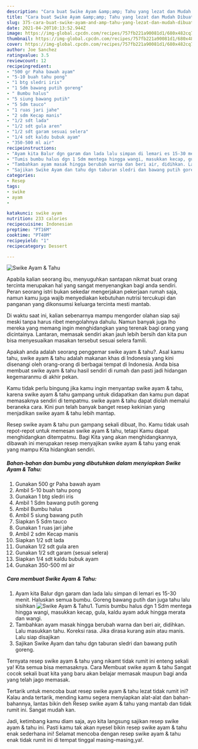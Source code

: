 ```yaml
---
description: "Cara buat Swike Ayam &amp;amp; Tahu yang lezat dan Mudah Dibuat"
title: "Cara buat Swike Ayam &amp;amp; Tahu yang lezat dan Mudah Dibuat"
slug: 375-cara-buat-swike-ayam-and-amp-tahu-yang-lezat-dan-mudah-dibuat
date: 2021-04-20T10:13:52.944Z
image: https://img-global.cpcdn.com/recipes/757fb221a90081d1/680x482cq70/swike-ayam-tahu-foto-resep-utama.jpg
thumbnail: https://img-global.cpcdn.com/recipes/757fb221a90081d1/680x482cq70/swike-ayam-tahu-foto-resep-utama.jpg
cover: https://img-global.cpcdn.com/recipes/757fb221a90081d1/680x482cq70/swike-ayam-tahu-foto-resep-utama.jpg
author: Joe Sanchez
ratingvalue: 3.5
reviewcount: 12
recipeingredient:
- "500 gr Paha bawah ayam"
- "5-10 buah tahu pong"
- "1 btg sledri iris"
- "1 Sdm bawang putih goreng"
- " Bumbu halus"
- "5 siung bawang putih"
- "5 Sdm tauco"
- "1 ruas jari jahe"
- "2 sdm Kecap manis"
- "1/2 sdt lada"
- "1/2 sdt gula aren"
- "1/2 sdt garam sesuai selera"
- "1/4 sdt kaldu bubuk ayam"
- "350-500 ml air"
recipeinstructions:
- "Ayam kita Balur dgn garam dan lada lalu simpan di lemari es 15-30 menit. Haluskan semua bumbu. Goreng bawang putih dan juga tahu lalu sisihkan"
- "Tumis bumbu halus dgn 1 Sdm mentega hingga wangi, masukkan kecap, gula, kaldu ayam aduk hingga merata dan wangi."
- "Tambahkan ayam masak hingga berubah warna dan beri air, didihkan. Lalu masukkan tahu. Koreksi rasa. Jika dirasa kurang asin atau manis. Lalu siap disajikan"
- "Sajikan Swike Ayam dan tahu dgn taburan sledri dan bawang putih goreng."
categories:
- Resep
tags:
- swike
- ayam
- 

katakunci: swike ayam  
nutrition: 233 calories
recipecuisine: Indonesian
preptime: "PT16M"
cooktime: "PT40M"
recipeyield: "1"
recipecategory: Dessert

---
```



![Swike Ayam &amp; Tahu](https://img-global.cpcdn.com/recipes/757fb221a90081d1/680x482cq70/swike-ayam-tahu-foto-resep-utama.jpg)

Apabila kalian seorang ibu, menyuguhkan santapan nikmat buat orang tercinta merupakan hal yang sangat menyenangkan bagi anda sendiri. Peran seorang istri bukan sekedar mengerjakan pekerjaan rumah saja, namun kamu juga wajib menyediakan kebutuhan nutrisi tercukupi dan panganan yang dikonsumsi keluarga tercinta mesti mantab.

Di waktu  saat ini, kalian sebenarnya mampu mengorder olahan siap saji meski tanpa harus ribet mengolahnya dahulu. Namun banyak juga lho mereka yang memang ingin menghidangkan yang terenak bagi orang yang dicintainya. Lantaran, memasak sendiri akan jauh lebih bersih dan kita pun bisa menyesuaikan masakan tersebut sesuai selera famili. 



Apakah anda adalah seorang penggemar swike ayam &amp; tahu?. Asal kamu tahu, swike ayam &amp; tahu adalah makanan khas di Indonesia yang kini disenangi oleh orang-orang di berbagai tempat di Indonesia. Anda bisa membuat swike ayam &amp; tahu hasil sendiri di rumah dan pasti jadi hidangan kegemaranmu di akhir pekan.

Kamu tidak perlu bingung jika kamu ingin menyantap swike ayam &amp; tahu, karena swike ayam &amp; tahu gampang untuk didapatkan dan kamu pun dapat memasaknya sendiri di tempatmu. swike ayam &amp; tahu dapat diolah memalui beraneka cara. Kini pun telah banyak banget resep kekinian yang menjadikan swike ayam &amp; tahu lebih mantap.

Resep swike ayam &amp; tahu pun gampang sekali dibuat, lho. Kamu tidak usah repot-repot untuk memesan swike ayam &amp; tahu, tetapi Kamu dapat menghidangkan ditempatmu. Bagi Kita yang akan menghidangkannya, dibawah ini merupakan resep menyajikan swike ayam &amp; tahu yang enak yang mampu Kita hidangkan sendiri.

<!--inarticleads1-->

##### Bahan-bahan dan bumbu yang dibutuhkan dalam menyiapkan Swike Ayam &amp; Tahu:

1. Gunakan 500 gr Paha bawah ayam
1. Ambil 5-10 buah tahu pong
1. Gunakan 1 btg sledri iris
1. Ambil 1 Sdm bawang putih goreng
1. Ambil  Bumbu halus
1. Ambil 5 siung bawang putih
1. Siapkan 5 Sdm tauco
1. Gunakan 1 ruas jari jahe
1. Ambil 2 sdm Kecap manis
1. Siapkan 1/2 sdt lada
1. Gunakan 1/2 sdt gula aren
1. Gunakan 1/2 sdt garam (sesuai selera)
1. Siapkan 1/4 sdt kaldu bubuk ayam
1. Gunakan 350-500 ml air




<!--inarticleads2-->

##### Cara membuat Swike Ayam &amp; Tahu:

1. Ayam kita Balur dgn garam dan lada lalu simpan di lemari es 15-30 menit. Haluskan semua bumbu. Goreng bawang putih dan juga tahu lalu sisihkan
<img src="https://img-global.cpcdn.com/steps/b7288173e111417e/160x128cq70/swike-ayam-tahu-langkah-memasak-1-foto.jpg" alt="Swike Ayam &amp; Tahu">1. Tumis bumbu halus dgn 1 Sdm mentega hingga wangi, masukkan kecap, gula, kaldu ayam aduk hingga merata dan wangi.
1. Tambahkan ayam masak hingga berubah warna dan beri air, didihkan. Lalu masukkan tahu. Koreksi rasa. Jika dirasa kurang asin atau manis. Lalu siap disajikan
1. Sajikan Swike Ayam dan tahu dgn taburan sledri dan bawang putih goreng.




Ternyata resep swike ayam &amp; tahu yang nikamt tidak rumit ini enteng sekali ya! Kita semua bisa memasaknya. Cara Membuat swike ayam &amp; tahu Sangat cocok sekali buat kita yang baru akan belajar memasak maupun bagi anda yang telah jago memasak.

Tertarik untuk mencoba buat resep swike ayam &amp; tahu lezat tidak rumit ini? Kalau anda tertarik, mending kamu segera menyiapkan alat-alat dan bahan-bahannya, lantas bikin deh Resep swike ayam &amp; tahu yang mantab dan tidak rumit ini. Sangat mudah kan. 

Jadi, ketimbang kamu diam saja, ayo kita langsung sajikan resep swike ayam &amp; tahu ini. Pasti kamu tak akan nyesel bikin resep swike ayam &amp; tahu enak sederhana ini! Selamat mencoba dengan resep swike ayam &amp; tahu enak tidak rumit ini di tempat tinggal masing-masing,ya!.

